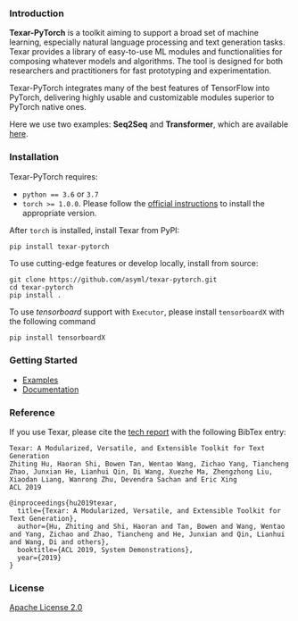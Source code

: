 ### Introduction
**Texar-PyTorch** is a toolkit aiming to support a broad set of machine learning, especially natural language processing and text generation tasks. Texar provides a library of easy-to-use ML modules and functionalities for composing whatever models and algorithms. The tool is designed for both researchers and practitioners for fast prototyping and experimentation.

Texar-PyTorch integrates many of the best features of TensorFlow into PyTorch, delivering highly usable and customizable modules superior to PyTorch native ones. 

Here we use two examples: **Seq2Seq** and **Transformer**, which are available [here](./examples).


### Installation
Texar-PyTorch requires:

* `python == 3.6` or `3.7`
* `torch >= 1.0.0`. Please follow the [official instructions](https://pytorch.org/get-started/locally/#start-locally) to install the appropriate version.

After `torch` is installed, install Texar from PyPI: 
```bash
pip install texar-pytorch
```

To use cutting-edge features or develop locally, install from source: 
```
git clone https://github.com/asyml/texar-pytorch.git
cd texar-pytorch
pip install .
```

To use *tensorboard* support with `Executor`, please install `tensorboardX` with the following command

```commandline
pip install tensorboardX
```


### Getting Started
* [Examples](./examples)
* [Documentation](https://texar-pytorch.readthedocs.io)


### Reference
If you use Texar, please cite the [tech report](https://arxiv.org/abs/1809.00794) with the following BibTex entry:

```
Texar: A Modularized, Versatile, and Extensible Toolkit for Text Generation
Zhiting Hu, Haoran Shi, Bowen Tan, Wentao Wang, Zichao Yang, Tiancheng Zhao, Junxian He, Lianhui Qin, Di Wang, Xuezhe Ma, Zhengzhong Liu, Xiaodan Liang, Wanrong Zhu, Devendra Sachan and Eric Xing
ACL 2019

@inproceedings{hu2019texar,
  title={Texar: A Modularized, Versatile, and Extensible Toolkit for Text Generation},
  author={Hu, Zhiting and Shi, Haoran and Tan, Bowen and Wang, Wentao and Yang, Zichao and Zhao, Tiancheng and He, Junxian and Qin, Lianhui and Wang, Di and others},
  booktitle={ACL 2019, System Demonstrations},
  year={2019}
}
```

### License
[Apache License 2.0](./LICENSE)
